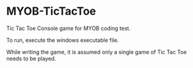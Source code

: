 # MYOB-TicTacToe

Tic Tac Toe Console game for MYOB coding test.

To run, execute the windows executable file.

While writing the game, it is assumed only a single game of Tic Tac Toe needs to be played.
